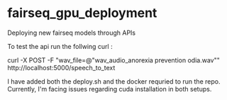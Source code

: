 # fairseq_gpu_deployment
Deploying new fairseq models through APIs


To test the api run the follwing curl : 

curl -X POST -F "wav_file=@\"wav_audio_anorexia prevention odia.wav"\" http://localhost:5000/speech_to_text


I have added both the deploy.sh and the docker requried to run the repo. 
Currently, I'm facing issues regarding cuda installation in both setups.  
